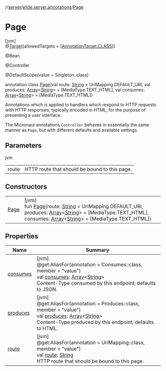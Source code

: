 //[server](../../../index.md)/[elide.server.annotations](../index.md)/[Page](index.md)

# Page

[jvm]\
@[Target](https://kotlinlang.org/api/latest/jvm/stdlib/kotlin.annotation/-target/index.html)(allowedTargets = [[AnnotationTarget.CLASS](https://kotlinlang.org/api/latest/jvm/stdlib/kotlin.annotation/-annotation-target/-c-l-a-s-s/index.html)])

@Bean

@Controller

@DefaultScope(value = Singleton::class)

annotation class [Page](index.md)(val route: [String](https://kotlinlang.org/api/latest/jvm/stdlib/kotlin/-string/index.html) = UriMapping.DEFAULT_URI, val produces: [Array](https://kotlinlang.org/api/latest/jvm/stdlib/kotlin/-array/index.html)&lt;[String](https://kotlinlang.org/api/latest/jvm/stdlib/kotlin/-string/index.html)&gt; = [MediaType.TEXT_HTML], val consumes: [Array](https://kotlinlang.org/api/latest/jvm/stdlib/kotlin/-array/index.html)&lt;[String](https://kotlinlang.org/api/latest/jvm/stdlib/kotlin/-string/index.html)&gt; = [MediaType.TEXT_HTML])

Annotations which is applied to handlers which respond to HTTP requests with HTTP responses, typically encoded in HTML, for the purpose of presenting a user interface.

The Micronaut annotations `Controller` behaves in essentially the same manner as `Page`, but with different defaults and available settings.

## Parameters

jvm

| | |
|---|---|
| route | HTTP route that should be bound to this page. |

## Constructors

| | |
|---|---|
| [Page](-page.md) | [jvm]<br>fun [Page](-page.md)(route: [String](https://kotlinlang.org/api/latest/jvm/stdlib/kotlin/-string/index.html) = UriMapping.DEFAULT_URI, produces: [Array](https://kotlinlang.org/api/latest/jvm/stdlib/kotlin/-array/index.html)&lt;[String](https://kotlinlang.org/api/latest/jvm/stdlib/kotlin/-string/index.html)&gt; = [MediaType.TEXT_HTML], consumes: [Array](https://kotlinlang.org/api/latest/jvm/stdlib/kotlin/-array/index.html)&lt;[String](https://kotlinlang.org/api/latest/jvm/stdlib/kotlin/-string/index.html)&gt; = [MediaType.TEXT_HTML]) |

## Properties

| Name | Summary |
|---|---|
| [consumes](consumes.md) | [jvm]<br>@get:AliasFor(annotation = Consumes::class, member = &quot;value&quot;)<br>val [consumes](consumes.md): [Array](https://kotlinlang.org/api/latest/jvm/stdlib/kotlin/-array/index.html)&lt;[String](https://kotlinlang.org/api/latest/jvm/stdlib/kotlin/-string/index.html)&gt;<br>Content-Type consumed by this endpoint; defaults to JSON. |
| [produces](produces.md) | [jvm]<br>@get:AliasFor(annotation = Produces::class, member = &quot;value&quot;)<br>val [produces](produces.md): [Array](https://kotlinlang.org/api/latest/jvm/stdlib/kotlin/-array/index.html)&lt;[String](https://kotlinlang.org/api/latest/jvm/stdlib/kotlin/-string/index.html)&gt;<br>Content-Type produced by this endpoint; defaults to HTML. |
| [route](route.md) | [jvm]<br>@get:AliasFor(annotation = UriMapping::class, member = &quot;value&quot;)<br>val [route](route.md): [String](https://kotlinlang.org/api/latest/jvm/stdlib/kotlin/-string/index.html)<br>HTTP route that should be bound to this page. |
